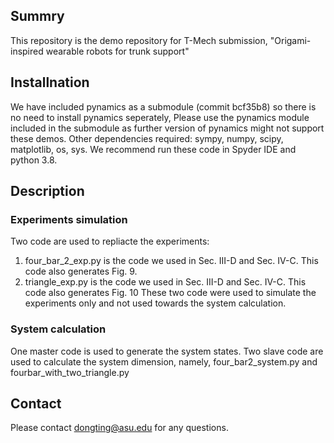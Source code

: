 ## Summry
This repository is the demo repository for T-Mech submission, "Origami-inspired wearable robots for trunk support"

## Installnation
We have included pynamics as a submodule (commit bcf35b8) so there is no need to install pynamics seperately, Please use the pynamics module included in the submodule as further version of pynamics might not support these demos. Other dependencies required: sympy, numpy, scipy, matplotlib, os, sys. We recommend run these code in Spyder IDE and python 3.8.

## Description
### Experiments simulation
Two code are used to repliacte the experiments:
  1. four_bar_2_exp.py is the code we used in Sec. III-D and Sec. IV-C. This code also generates Fig. 9.
  2. triangle_exp.py is the code we used in Sec. III-D and Sec. IV-C. This code also generates Fig. 10
These two code were used to simulate the experiments only and not used towards the system calculation.
### System calculation
One master code is used to generate the system states.
Two slave code are used to calculate the system dimension, namely, four_bar2_system.py and fourbar_with_two_triangle.py

## Contact
Please contact dongting@asu.edu for any questions.

